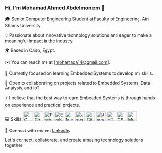 ### Hi, I'm Mohamad Ahmed Abdelmoniem 👋

🎓 Senior Computer Engineering Student at Faculty of Engineering, Ain Shams University.

💡 Passionate about innovative technology solutions and eager to make a meaningful impact in the industry.

🌍 Based in Cairo, Egypt.

✉️ You can reach me at [mohamada14@gmail.com].

🧠 Currently focused on learning Embedded Systems to develop my skills.

🤝 Open to collaborating on projects related to Embedded Systems, Data Analysis, and IoT.

⚡ I believe that the best way to learn Embedded Systems is through hands-on experience and practical projects.

💻 Skills: 
<img alt="C" src="https://cdn.jsdelivr.net/gh/devicons/devicon/icons/c/c-original.svg" height="30" />
<img alt="C++" src="https://cdn.jsdelivr.net/gh/devicons/devicon/icons/cplusplus/cplusplus-original.svg" height="30" />
<img alt="Python" src="https://cdn.jsdelivr.net/gh/devicons/devicon/icons/python/python-original.svg" height="30" />
<img alt="Embedded C" src="https://cdn.jsdelivr.net/gh/devicons/devicon/icons/c/c-original.svg" height="30" />
<img alt="Microcontrollers (ARM)" src="https://cdn.jsdelivr.net/gh/devicons/devicon/icons/arm/arm-original.svg" height="30" />
<img alt="Java" src="https://cdn.jsdelivr.net/gh/devicons/devicon/icons/java/java-original.svg" height="30" />
<img alt="Git" src="https://cdn.jsdelivr.net/gh/devicons/devicon/icons/git/git-original.svg" height="30" />
<img alt="JavaScript" src="https://cdn.jsdelivr.net/gh/devicons/devicon/icons/javascript/javascript-original.svg" height="30" />
<img alt="HTML5" src="https://cdn.jsdelivr.net/gh/devicons/devicon/icons/html5/html5-original.svg" height="30" />
<img alt="CSS3" src="https://cdn.jsdelivr.net/gh/devicons/devicon/icons/css3/css3-original.svg" height="30" />
<img alt="MySQL" src="https://cdn.jsdelivr.net/gh/devicons/devicon/icons/mysql/mysql-original.svg" height="30" />

🔗 Connect with me on: [LinkedIn](https://www.linkedin.com/in/mohamad-abdelmoniem-8931b9239/).

Let's connect, collaborate, and create amazing technology solutions together!

